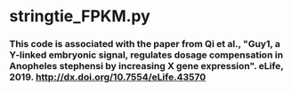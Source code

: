 # stringtie_FPKM.py

### This code is associated with the paper from Qi et al., "Guy1, a Y-linked embryonic signal, regulates dosage compensation in Anopheles stephensi by increasing X gene expression". eLife, 2019. http://dx.doi.org/10.7554/eLife.43570
